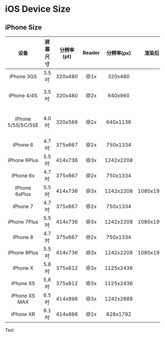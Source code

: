# iOS Device Size

## iPhone Size

|        设备        | 屏幕尺寸 | 分辨率(pt) | Reader | 分辨率(px) |  渲染后   | PPI  | 机型代码                                          |
| :----------------: | :------: | :--------: | :----: | :--------: | :-------: | :--: | ------------------------------------------------- |
|     iPhone 3GS     |  3.5吋   |  320x480   |  @1x   |  320x480   |           | 163  | iPhone2,1                                         |
|    iPhone 4/4S     |  3.5吋   |  320x480   |  @2x   |  640x960   |           | 330  | iPhone3,1、3,2、3,3;  iPhone4,1                   |
| iPhone 5/5S/5C/5SE |  4.0吋   |  320x568   |  @2x   |  640x1136  |           | 326  | iPhone5,1、5,2、5,3、5,4;iPhone6,1、6,2;iPhone8,4 |
|      iPhone 6      |  4.7吋   |  375x667   |  @2x   |  750x1334  |           | 326  | iPhone7,2                                         |
|    iPhone 6Plus    |  5.5吋   |  414x736   |  @3x   | 1242x2208  |           | 401  | iPhone7,1                                         |
|     iPhone 6s      |  4.7吋   |  375x667   |  @2x   |  750x1334  |           | 326  | iPhone8,2                                         |
|   iPhone 6sPlus    |  5.5吋   |  414x736   |  @3x   | 1242x2208  | 1080x1920 | 401  | iPhone8,1                                         |
|      iPhone 7      |  4.7吋   |  375x667   |  @2x   |  750x1334  |           | 326  | iPhone9,1、9,3                                    |
|    iPhone 7Plus    |  5.5吋   |  414x736   |  @3x   | 1242x2208  | 1080x1920 | 401  | iPhone9,2、9,4                                    |
|      iPhone 8      |  4.7吋   |  375x667   |  @2x   |  750x1334  |           | 326  | iPhone10,1、10,4                                  |
|    iPhone 8Plus    |  5.5吋   |  414x736   |  @3x   | 1242x2208  | 1080x1920 | 401  | iPhone10,2、10,5                                  |
|      iPhone X      |  5.8吋   |  375x812   |  @3x   | 1125x2436  |           | 458  | iPhone10,3、10,6                                  |
|     iPhone XS      |  5.8吋   |  375x812   |  @3x   | 1125x2436  |           | 458  | iPhone11,2                                        |
|   iPhone XS MAX    |  6.5吋   |  414x896   |  @3x   | 1242x2688  |           | 458  | iPhone11,4、11,6                                  |
|     iPhone XR      |  6.1吋   |  414x896   |  @2x   |  828x1792  |           | 326  | iPhone11,8                                        |
Test